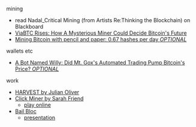 mining
+ read Nadal_Critical Mining (from Artists Re:Thinking the Blockchain) on Blackboard
+ [ViaBTC Rises: How A Mysterious Miner Could Decide Bitcoin's Future](https://www.coindesk.com/viabtc-mystery-miner-bitcoin-scaling-future/)
+ [Mining Bitcoin with pencil and paper: 0.67 hashes per day *OPTIONAL*](http://www.righto.com/2014/09/mining-bitcoin-with-pencil-and-paper.html)

wallets etc
+ [A Bot Named Willy: Did Mt. Gox's Automated Trading Pump Bitcoin's Price? *OPTIONAL*](https://www.coindesk.com/bot-named-willy-did-mt-goxs-automated-trading-pump-bitcoin-price/)

work
+ [HARVEST by Julian Oliver](https://julianoliver.com/output/harvest)
+ [Click Miner by Sarah Friend](http://www.statemachines.eu/projects/clickmine-by-s-friend/)
  + [play online](https://clickmine.click/)
+ [Bail Bloc](https://bailbloc.thenewinquiry.com/)
  + [presentation](https://youtu.be/diJUzutcX-A?t=2680)
